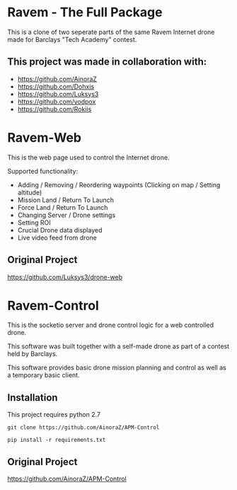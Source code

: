 # Ravem - The Full Package

This is a clone of two seperate parts of the same Ravem Internet drone made for Barclays "Tech Academy" contest.

## This project was made in collaboration with:
* https://github.com/AinoraZ
* https://github.com/Dohxis
* https://github.com/Luksys3
* https://github.com/vodpox
* https://github.com/Rokiis

# Ravem-Web

This is the web page used to control the Internet drone.

Supported functionality:
* Adding / Removing / Reordering waypoints (Clicking on map / Setting altitude)
* Mission Land / Return To Launch
* Force Land / Return To Launch
* Changing Server / Drone settings
* Setting ROI
* Crucial Drone data displayed
* Live video feed from drone

## Original Project
https://github.com/Luksys3/drone-web

# Ravem-Control

This is the socketio server and drone control logic for a web controlled drone.

This software was built together with a self-made drone as part of a contest held by Barclays. 

This software provides basic drone mission planning and control as well as a temporary basic client.

## Installation

This project requires python 2.7

`git clone https://github.com/AinoraZ/APM-Control`

`pip install -r requirements.txt`

## Original Project
https://github.com/AinoraZ/APM-Control



